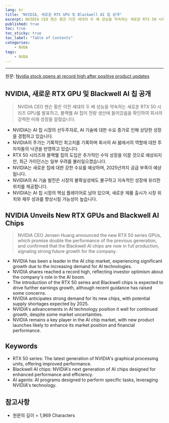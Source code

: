 ```yaml
---
lang: kr
title: "NVIDIA, 새로운 RTX GPU 및 Blackwell AI 칩 공개"
excerpt: NVIDIA CEO 젠슨 황은 이전 세대의 두 배 성능을 약속하는 새로운 RTX 50 시리즈 GPU를 발표하고, 블랙웰 AI 칩이 전량 생산에 들어갔음을 확인하여 회사의 강력한 미래 성장을 알렸습니다.
published: true
toc: true
toc_sticky: true
toc_label: "Table of Contents"
categories:
    - NVDA
tags:
    - NVDA
---
```


---

  원문: [Nvidia stock opens at record high after positive product updates](https://www.investing.com/news/stock-market-news/nvidia-stock-opens-at-record-high-after-positive-product-updates-3799034)

## NVIDIA, 새로운 RTX GPU 및 Blackwell AI 칩 공개

> NVIDIA CEO 젠슨 황은 이전 세대의 두 배 성능을 약속하는 새로운 RTX 50 시리즈 GPU를 발표하고, 블랙웰 AI 칩이 전량 생산에 들어갔음을 확인하여 회사의 강력한 미래 성장을 알렸습니다.


- NVIDIA는 AI 칩 시장의 선두주자로, AI 기술에 대한 수요 증가로 인해 상당한 성장을 경험하고 있습니다.
- NVIDIA의 주가는 기록적인 최고치를 기록하며 회사의 AI 붐에서의 역할에 대한 투자자들의 낙관을 반영하고 있습니다.
- RTX 50 시리즈와 블랙웰 칩의 도입은 추가적인 수익 성장을 이끌 것으로 예상되지만, 최근 가이던스는 일부 우려를 불러일으켰습니다.
- NVIDIA는 새로운 칩에 대한 강한 수요를 예상하며, 2025년까지 공급 부족이 예상됩니다.
- NVIDIA의 AI 기술 발전은 시장의 불확실성에도 불구하고 지속적인 성장에 유리한 위치를 제공합니다.
- NVIDIA는 AI 칩 시장의 핵심 플레이어로 남아 있으며, 새로운 제품 출시가 시장 위치와 재무 성과를 향상시킬 가능성이 높습니다.

## NVIDIA Unveils New RTX GPUs and Blackwell AI Chips

> NVIDIA CEO Jensen Huang announced the new RTX 50 series GPUs, which promise double the performance of the previous generation, and confirmed that the Blackwell AI chips are now in full production, signaling strong future growth for the company.


- NVIDIA has been a leader in the AI chip market, experiencing significant growth due to the increasing demand for AI technologies.
- NVIDIA shares reached a record high, reflecting investor optimism about the company's role in the AI boom.
- The introduction of the RTX 50 series and Blackwell chips is expected to drive further earnings growth, although recent guidance has raised some concerns.
- NVIDIA anticipates strong demand for its new chips, with potential supply shortages expected by 2025.
- NVIDIA's advancements in AI technology position it well for continued growth, despite some market uncertainties.
- NVIDIA remains a key player in the AI chip market, with new product launches likely to enhance its market position and financial performance.

## Keywords

- RTX 50 series: The latest generation of NVIDIA's graphical processing units, offering improved performance.
- Blackwell AI chips: NVIDIA's next generation of AI chips designed for enhanced performance and efficiency.
- AI agents: AI programs designed to perform specific tasks, leveraging NVIDIA's technology.

## 참고사항

- 원문의 길이 = 1,969 Characters

